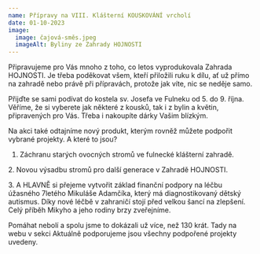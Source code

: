 ```yaml
---
name: Přípravy na VIII. Klášterní KOUSKOVÁNÍ vrcholí
date: 01-10-2023
image:
  image: čajová-směs.jpeg
  imageAlt: Byliny ze Zahrady HOJNOSTI
---
```

Připravujeme pro Vás mnoho z toho, co letos vyprodukovala Zahrada HOJNOSTI. Je třeba poděkovat všem, kteří přiložili ruku k dílu, ať už přímo na zahradě nebo právě při přípravách, protože jak víte, nic se neděje samo. 

Přijďte se sami podívat do kostela sv. Josefa ve Fulneku od 5. do 9. října. Věříme, že si vyberete jak některé z kousků, tak i z bylin a květin, připravených pro Vás. Třeba i nakoupíte dárky Vašim blízkým. 

Na akci také odtajníme nový produkt, kterým rovněž můžete podpořit vybrané projekty. A které to jsou? 

1. Záchranu starých ovocných stromů ve fulnecké klášterní zahradě.

2﻿. Novou výsadbu stromů pro další generace v Zahradě HOJNOSTI.

3﻿. A HLAVNĚ si přejeme vytvořit základ finanční podpory na léčbu úžasného 7letého Mikuláše Adamčíka, který má diagnostikovaný dětský autismus. Díky nové léčbě v zahraničí stojí před velkou šancí na zlepšení. Celý příběh Mikyho a jeho rodiny brzy zveřejníme.

Pomáhat nebolí a spolu jsme to dokázali už více, než 130 krát. Tady na webu v sekci Aktuálně podporujeme jsou všechny podpořené projekty uvedeny.